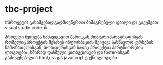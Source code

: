 # tbc-project

#პროექტის გასაშვებად გადმოვწეროთ მიმაგრებული ფაილი და გავუშვათ visual studio code-ში.

პროექტი შედგება სანავიგაციო ბარისგან,მთავარი პარაგრაფისგან რომელიც პროექტის შესახებ ინფორმაციას შეიცავს,სასწავლო კურსების ჩამონათვლისგან, სლაიდერისგან სადაც პროექტის პარტნიორების ლოგოებია,
ხშირად დასმული კითხვებისგან და footer-ისგან.
გამოყენებულია html,css და javascript ტექნოლოგიები
